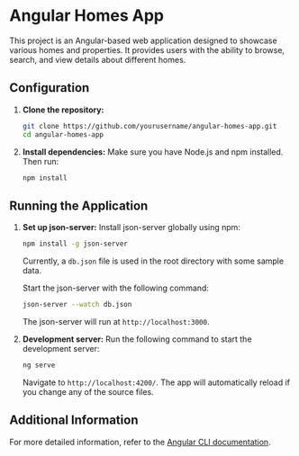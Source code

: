 # Angular Homes App

This project is an Angular-based web application designed to showcase various homes and properties. It provides users with the ability to browse, search, and view details about different homes.

## Configuration

1. **Clone the repository:**
    ```bash
    git clone https://github.com/yourusername/angular-homes-app.git
    cd angular-homes-app
    ```

2. **Install dependencies:**
    Make sure you have Node.js and npm installed. Then run:
    ```bash
    npm install
    ```

## Running the Application


1. **Set up json-server:**
    Install json-server globally using npm:
    ```bash
    npm install -g json-server
    ```

    Currently, a `db.json` file is used in the root directory with some sample data.

    Start the json-server with the following command:
    ```bash
    json-server --watch db.json
    ```

    The json-server will run at `http://localhost:3000`.


2. **Development server:**
    Run the following command to start the development server:
    ```bash
    ng serve
    ```
    Navigate to `http://localhost:4200/`. The app will automatically reload if you change any of the source files.

## Additional Information

For more detailed information, refer to the [Angular CLI documentation](https://angular.io/cli).
